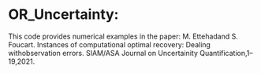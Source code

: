 # OR_Uncertainty:
This code provides numerical examples in the paper:
M. Ettehadand S. Foucart. Instances of computational optimal recovery: Dealing withobservation errors. SIAM/ASA Journal on Uncertainity Quantification,1–19,2021.
